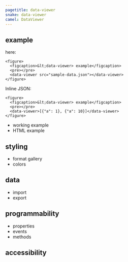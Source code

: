 ```yaml
---
pagetitle: data-viewer
snake: data-viewer
camel: DataViewer
---
```


## example

here: 

```{=html}
<figure>
  <figcaption>&lt;data-viewer> example</figcaption>
  <pre></pre>
  <data-viewer src="sample-data.json"></data-viewer>
</figure>
```

Inline JSON:

```{=html}
<figure>
  <figcaption>&lt;data-viewer> example</figcaption>
  <pre></pre>
  <data-viewer>[{"a": 1}, {"a": 10}]</data-viewer>
</figure>
```



<script type=module>
import {DataViewer} from './DataViewer.js'

document.querySelectorAll('data-viewer').forEach(component => {
  component.addEventListener('loaded', loadedEvent => {
    let pre = component.parentElement.querySelector('pre')
    pre.textContent = component.outerHTML
  })
})

</script>

* working example
* HTML example

## styling

* format gallery
* colors

## data

* import
* export

## programmability

* properties
* events
* methods

## accessibility